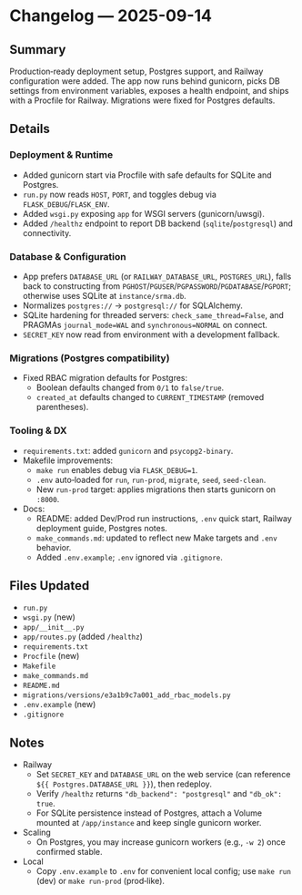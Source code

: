 # Changelog — 2025-09-14

## Summary
Production‑ready deployment setup, Postgres support, and Railway configuration were added. The app now runs behind gunicorn, picks DB settings from environment variables, exposes a health endpoint, and ships with a Procfile for Railway. Migrations were fixed for Postgres defaults.

## Details

### Deployment & Runtime
- Added gunicorn start via Procfile with safe defaults for SQLite and Postgres.
- `run.py` now reads `HOST`, `PORT`, and toggles debug via `FLASK_DEBUG`/`FLASK_ENV`.
- Added `wsgi.py` exposing `app` for WSGI servers (gunicorn/uwsgi).
- Added `/healthz` endpoint to report DB backend (`sqlite`/`postgresql`) and connectivity.

### Database & Configuration
- App prefers `DATABASE_URL` (or `RAILWAY_DATABASE_URL`, `POSTGRES_URL`), falls back to constructing from `PGHOST`/`PGUSER`/`PGPASSWORD`/`PGDATABASE`/`PGPORT`; otherwise uses SQLite at `instance/srma.db`.
- Normalizes `postgres://` → `postgresql://` for SQLAlchemy.
- SQLite hardening for threaded servers: `check_same_thread=False`, and PRAGMAs `journal_mode=WAL` and `synchronous=NORMAL` on connect.
- `SECRET_KEY` now read from environment with a development fallback.

### Migrations (Postgres compatibility)
- Fixed RBAC migration defaults for Postgres:
  - Boolean defaults changed from `0/1` to `false/true`.
  - `created_at` defaults changed to `CURRENT_TIMESTAMP` (removed parentheses).

### Tooling & DX
- `requirements.txt`: added `gunicorn` and `psycopg2-binary`.
- Makefile improvements:
  - `make run` enables debug via `FLASK_DEBUG=1`.
  - `.env` auto‑loaded for `run`, `run-prod`, `migrate`, `seed`, `seed-clean`.
  - New `run-prod` target: applies migrations then starts gunicorn on `:8000`.
- Docs:
  - README: added Dev/Prod run instructions, `.env` quick start, Railway deployment guide, Postgres notes.
  - `make_commands.md`: updated to reflect new Make targets and `.env` behavior.
  - Added `.env.example`; `.env` ignored via `.gitignore`.

## Files Updated
- `run.py`
- `wsgi.py` (new)
- `app/__init__.py`
- `app/routes.py` (added `/healthz`)
- `requirements.txt`
- `Procfile` (new)
- `Makefile`
- `make_commands.md`
- `README.md`
- `migrations/versions/e3a1b9c7a001_add_rbac_models.py`
- `.env.example` (new)
- `.gitignore`

## Notes
- Railway
  - Set `SECRET_KEY` and `DATABASE_URL` on the web service (can reference `${{ Postgres.DATABASE_URL }}`), then redeploy.
  - Verify `/healthz` returns `"db_backend": "postgresql"` and `"db_ok": true`.
  - For SQLite persistence instead of Postgres, attach a Volume mounted at `/app/instance` and keep single gunicorn worker.
- Scaling
  - On Postgres, you may increase gunicorn workers (e.g., `-w 2`) once confirmed stable.
- Local
  - Copy `.env.example` to `.env` for convenient local config; use `make run` (dev) or `make run-prod` (prod‑like).
